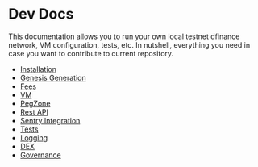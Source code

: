# Dev Docs

This documentation allows you to run your own local testnet dfinance network,
VM configuration, tests, etc. In nutshell, everything you need in case you want
to contribute to current repository.

* [Installation](/docs/installation.md)
* [Genesis Generation](/docs/genesis_generation.md)
* [Fees](/docs/fees.md)
* [VM](/docs/vm.md)
* [PegZone](/docs/peg_zone.md)
* [Rest API](/docs/rest_api.md)
* [Sentry Integration](/docs/sentry.md)
* [Tests](/docs/tests.md)
* [Logging](/docs/logging.md)
* [DEX](/docs/dex.md)
* [Governance](/docs/governance.md)